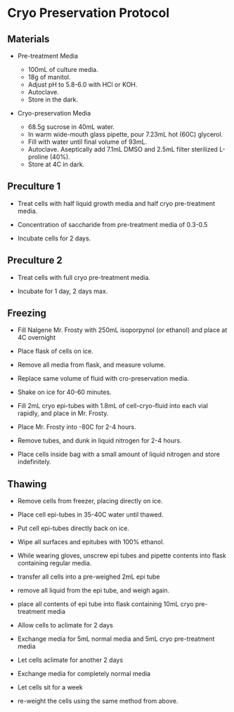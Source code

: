 # Cryo Preservation Protocol

## Materials

- Pre-treatment Media
  - 100mL of culture media.
  - 18g of manitol.
  - Adjust pH to 5.8-6.0 with HCl or KOH.
  - Autoclave.
  - Store in the dark.

- Cryo-preservation Media
  - 68.5g sucrose in 40mL water.
  - In warm wide-mouth glass pipette, pour 7.23mL hot (60C) glycerol.
  - Fill with water until final volume of 93mL.
  - Autoclave.
  Aseptically add 7.1mL DMSO and 2.5mL filter sterilized L-proline (40%).
  - Store at 4C in dark.

## Preculture 1

- Treat cells with half liquid growth media and half cryo pre-treatment media.

- Concentration of saccharide from pre-treatment media of 0.3-0.5

- Incubate cells for 2 days.

## Preculture 2

- Treat cells with full cryo pre-treatment media.

- Incubate for 1 day, 2 days max.

## Freezing

- Fill Nalgene Mr. Frosty with 250mL isoporpynol (or ethanol) and place at 4C overnight

- Place flask of cells on ice.

- Remove all media from flask, and measure volume.

- Replace same volume of fluid with cro-preservation media.

- Shake on ice for 40-60 minutes.

- Fill 2mL cryo epi-tubes with 1.8mL of cell-cryo-fluid into each vial rapidly, and place in Mr. Frosty.

- Place Mr. Frosty into -80C for 2-4 hours.

- Remove tubes, and dunk in liquid nitrogen for 2-4 hours.

- Place cells inside bag with a small amount of liquid nitrogen and store indefinitely.

## Thawing

- Remove cells from freezer, placing directly on ice.

- Place cell epi-tubes in 35-40C water until thawed.

- Put cell epi-tubes directly back on ice.

- Wipe all surfaces and epitubes with 100% ethanol.

- While wearing gloves, unscrew epi tubes and pipette contents into flask containing regular media.

- transfer all cells into a pre-weighed 2mL epi tube

- remove all liquid from the epi tube, and weigh again.

- place all contents of epi tube into flask containing 10mL cryo pre-treatment media

- Allow cells to aclimate for 2 days

- Exchange media for 5mL normal media and 5mL cryo pre-treatment media

- Let cells aclimate for another 2 days

- Exchange media for completely normal media

- Let cells sit for a week

- re-weight the cells using the same method from above.
